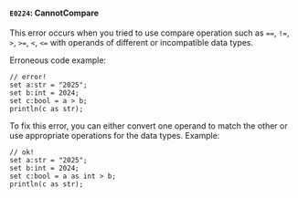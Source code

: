 #### `E0224`: CannotCompare

This error occurs when you tried to use compare operation such as `==`, `!=`, `>`, `>=`, `<`, `<=` with operands of different or incompatible data types.

Erroneous code example:
```
// error!
set a:str = "2025";
set b:int = 2024;
set c:bool = a > b;
println(c as str);
```

To fix this error, you can either convert one operand to match the other or use appropriate operations for the data types. Example:

```
// ok!
set a:str = "2025";
set b:int = 2024;
set c:bool = a as int > b;
println(c as str);

```